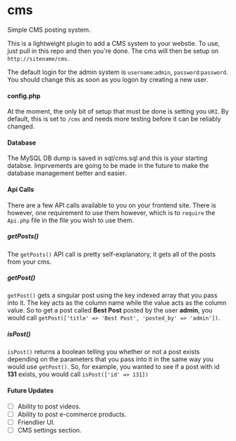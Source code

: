 # cms
Simple CMS posting system.

This is a lightweight plugin to add a CMS system to your webstie. To use, just pull in this repo and then you're done. The cms will then be setup on `http://sitename/cms`.

The default login for the admin system is `username`:`admin`, `password`:`password`. You should change this as soon as you logon by creating a new user.

#### config.php
At the moment, the only bit of setup that must be done is setting you `URI`. By default, this is set to `/cms` and needs more testing before it can be reliably changed.

#### Database
The MySQL DB dump is saved in sql/cms.sql and this is your starting databse. Imprvements are going to be made in the future to make the database management better and easier.

#### Api Calls

There are a few API calls available to you on your frontend site. There is however, one requirement to use them however, which is to `require` the `Api.php` file in the file you wish to use them.

##### getPosts()
The `getPosts()` API call is pretty self-explanatory, it gets all of the posts from your cms.

##### getPost()
`getPost()` gets a singular post using the key indexed array that you pass into it. The key acts as the column name while the value acts as the column value. So to get a post called **Best Post** posted by the user **admin**, you would call `getPost(['title' => 'Best Post', 'posted_by' => 'admin'])`.

##### isPost()
`isPost()` returns a boolean telling you whether or not a post exists depending on the parameters that you pass into it in the same way you would use `getPost()`. So, for example, you wanted to see if a post with id **131** exists, you would call `isPost(['id' => 131])`

#### Future Updates
- [ ] Ability to post videos.
- [ ] Ability to post e-commerce products.
- [ ] Friendlier UI.
- [ ] CMS settings section.

